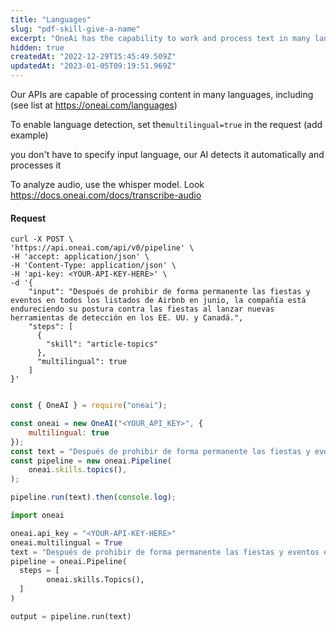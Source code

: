```yaml
---
title: "Languages"
slug: "pdf-skill-give-a-name"
excerpt: "OneAi has the capability to work and process text in many languages, automatically"
hidden: true
createdAt: "2022-12-29T15:45:49.509Z"
updatedAt: "2023-01-05T09:19:51.969Z"
---
```

Our APIs are capable of processing content in many languages, including (see list at <https://oneai.com/languages>)

To enable language detection, set the`multilingual=true` in the request (add example)

you don't have to specify input language, our AI detects it automatically and processes it

To analyze audio, use the whisper model. Look <https://docs.oneai.com/docs/transcribe-audio>

#### Request

```curl
curl -X POST \
'https://api.oneai.com/api/v0/pipeline' \
-H 'accept: application/json' \
-H 'Content-Type: application/json' \
-H 'api-key: <YOUR-API-KEY-HERE>' \
-d '{
    "input": "Después de prohibir de forma permanente las fiestas y eventos en todos los listados de Airbnb en junio, la compañía está endureciendo su postura contra las fiestas al lanzar nuevas herramientas de detección en los EE. UU. y Canadá.",
    "steps": [
      {
        "skill": "article-topics"
      },   
      "multilingual": true
    ]
}'


```
```javascript Node.js
const { OneAI } = require("oneai");

const oneai = new OneAI("<YOUR_API_KEY>", {
    multilingual: true
});
const text = "Después de prohibir de forma permanente las fiestas y eventos en todos los listados de Airbnb en junio, la compañía está endureciendo su postura contra las fiestas al lanzar nuevas herramientas de detección en los EE. UU. y Canadá.";
const pipeline = new oneai.Pipeline(
	oneai.skills.topics(),
);

pipeline.run(text).then(console.log);
```
```python
import oneai

oneai.api_key = "<YOUR-API-KEY-HERE>"
oneai.multilingual = True
text = "Después de prohibir de forma permanente las fiestas y eventos en todos los listados de Airbnb en junio, la compañía está endureciendo su postura contra las fiestas al lanzar nuevas herramientas de detección en los EE. UU. y Canadá."
pipeline = oneai.Pipeline(
  steps = [
		oneai.skills.Topics(),
  ]
)

output = pipeline.run(text)
```